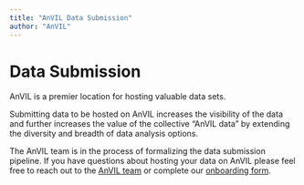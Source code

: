 ```yaml
---
title: "AnVIL Data Submission"
author: "AnVIL"
---
```


# Data Submission 

<hero small>AnVIL is a premier location for hosting valuable data sets.</hero>

Submitting data to be hosted on AnVIL increases the visibility of the data and further increases the value of the collective “AnVIL data” by extending the diversity and breadth of data analysis options.

The AnVIL team is in the process of formalizing the data submission pipeline. If you have questions about hosting your data on AnVIL please feel free to reach out to the [AnVIL team](anvil-project-managers@lists.anvilproject.org) or complete our [onboarding form](https://docs.google.com/forms/d/e/1FAIpQLSe3NViQ8bTkXexqJ7QukcIcSwe1OLlIirScvaP7YXq4TMqa7A/viewform).


